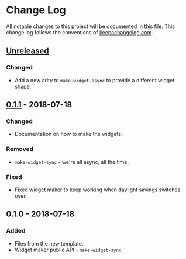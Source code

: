 # Change Log
All notable changes to this project will be documented in this file. This change log follows the conventions of [keepachangelog.com](http://keepachangelog.com/).

## [Unreleased]
### Changed
- Add a new arity to `make-widget-async` to provide a different widget shape.

## [0.1.1] - 2018-07-18
### Changed
- Documentation on how to make the widgets.

### Removed
- `make-widget-sync` - we're all async, all the time.

### Fixed
- Fixed widget maker to keep working when daylight savings switches over.

## 0.1.0 - 2018-07-18
### Added
- Files from the new template.
- Widget maker public API - `make-widget-sync`.

[Unreleased]: https://github.com/your-name/christina.application.shift-calculator/compare/0.1.1...HEAD
[0.1.1]: https://github.com/your-name/christina.application.shift-calculator/compare/0.1.0...0.1.1
